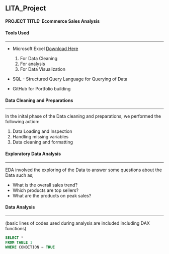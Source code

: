 ## LITA_Project

#### PROJECT TITLE: Ecommerce Sales Analysis

#### Tools Used
---

- Microsoft Excel [Download Here](https://www.microsoft.com)
  1.  For Data Cleaning
  2.  For analysis
  3.  For Data Visualization
     
- SQL - Structured Query Language for Querying of Data
  
- GitHub for Portfolio building

#### Data Cleaning and Preparations
---
In the inital phase of the Data cleaning and preparations, we performed the following action:
1. Data Loading and Inspection
2. Handling missing variables
3. Data cleaning and formatting


#### Exploratory Data Analysis
---
EDA involved the exploring of the Data to answer some questions about the Data such as;
- What is the overall sales trend?
- Which products are top sellers?
- What are the products on peak sales?

#### Data Analysis
---
(basic lines of codes used during analysis are included including DAX functions)

```SQL
SELECT *
FROM TABLE 1
WHERE CONDITION = TRUE

  
